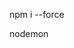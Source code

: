 
<!-- first -->
<!-- install all dependencies -->
npm i --force 

<!-- second -->
<!-- start server -->
nodemon 

<!-- server started  -->
